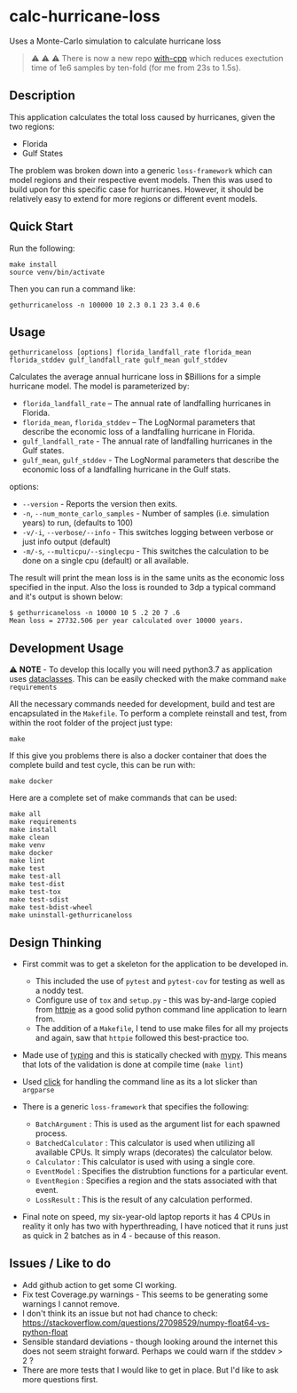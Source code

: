 # calc-hurricane-loss
Uses a Monte-Carlo simulation to calculate hurricane loss
> :warning: :warning: :warning: There is now a new repo [with-cpp](https://github.com/diversemix/calc-hurricane-loss-with-cpp)
which reduces exectution time of 1e6 samples by ten-fold (for me from 23s to 1.5s).

## Description

This application calculates the total loss caused by hurricanes, given the two regions:
- Florida
- Gulf States

The problem was broken down into a generic `loss-framework` which can model regions and their respective event models.
Then this was used to build upon for this specific case for hurricanes.
However, it should be relatively easy to extend for more regions or different event models.

## Quick Start

Run the following:

```{bash}
make install
source venv/bin/activate
```

Then you can run a command like:

```{bash}
gethurricaneloss -n 100000 10 2.3 0.1 23 3.4 0.6
```

## Usage

```{bash}
gethurricaneloss [options] florida_landfall_rate florida_mean florida_stddev gulf_landfall_rate gulf_mean gulf_stddev
```

Calculates the average annual hurricane loss in $Billions for a simple hurricane model.
The model is parameterized by:

- `florida_landfall_rate` – The annual rate of landfalling hurricanes in Florida.
- `florida_mean`, `florida_stddev` – The LogNormal parameters that describe the economic loss of a landfalling hurricane in Florida.
- `gulf_landfall_rate` - The annual rate of landfalling hurricanes in the Gulf states.
- `gulf_mean`, `gulf_stddev` - The LogNormal parameters that describe the economic loss of a landfalling hurricane in the Gulf stats.

options:

- `--version` - Reports the version then exits.
- `-n`, `--num_monte_carlo_samples` - Number of samples (i.e. simulation years) to run, (defaults to 100)
- `-v/-i`, `--verbose/--info` - This switches logging between verbose or just info output (default)
- `-m/-s`, `--multicpu/--singlecpu` - This switches the calculation to be done on a single cpu (default) or all available.

The result will print the mean loss is in the same units as the economic loss specified in the input.
Also the loss is rounded to 3dp a typical command and it's output is shown below:

```{text}
$ gethurricaneloss -n 10000 10 5 .2 20 7 .6
Mean loss = 27732.506 per year calculated over 10000 years.
```

## Development Usage

:warning: **NOTE** - To develop this locally you will need python3.7 as application uses [dataclasses](https://docs.python.org/3/library/dataclasses.html).
This can be easily checked with the make command `make requirements`

All the necessary commands needed for development, build and test are encapsulated in the `Makefile`.
To perform a complete reinstall and test, from within the root folder of the project just type:

```{bash}
make
```

If this give you problems there is also a docker container that does the complete build and test cycle, this can be run with:

```{bash}
make docker
```

Here are a complete set of make commands that can be used:

```{bash}
make all
make requirements
make install
make clean
make venv
make docker
make lint
make test
make test-all
make test-dist
make test-tox
make test-sdist
make test-bdist-wheel
make uninstall-gethurricaneloss
```

## Design Thinking

- First commit was to get a skeleton for the application to be developed in.

  - This included the use of `pytest` and `pytest-cov` for testing as well as a noddy test.
  - Configure use of `tox` and `setup.py` - this was by-and-large copied from [httpie](https://github.com/jakubroztocil/httpie) as a good solid python command line application to learn from.
  - The addition of a `Makefile`, I tend to use make files for all my projects and again, saw that `httpie` followed this best-practice too.

- Made use of [typing](https://docs.python.org/3/library/typing.html) and this is statically checked with [mypy](https://mypy.readthedocs.io/en/latest/). This means that lots of the validation is done at compile time (`make lint`)

- Used [click](https://click.palletsprojects.com/en/7.x/) for handling the command line as its a lot slicker than `argparse`

- There is a generic `loss-framework` that specifies the following:

  - `BatchArgument` : This is used as the argument list for each spawned process.
  - `BatchedCalculator` : This calculator is used when utilizing all available CPUs. It simply wraps (decorates) the calculator below.
  - `Calculator` : This calculator is used with using a single core.
  - `EventModel` : Specifies the distrubtion functions for a particular event.
  - `EventRegion` : Specifies a region and the stats associated with that event.
  - `LossResult` : This is the result of any calculation performed.

- Final note on speed, my six-year-old laptop reports it has 4 CPUs in reality it only has two with hyperthreading, I have noticed that it runs just as quick in 2 batches as in 4 - because of this reason.

## Issues / Like to do

- Add github action to get some CI working.
- Fix test Coverage.py warnings - This seems to be generating some warnings I cannot remove.
- I don't think its an issue but not had chance to check: https://stackoverflow.com/questions/27098529/numpy-float64-vs-python-float
- Sensible standard deviations - though looking around the internet this does not seem straight forward. Perhaps we could warn if the stddev > 2 ?
- There are more tests that I would like to get in place. But I'd like to ask more questions first.
